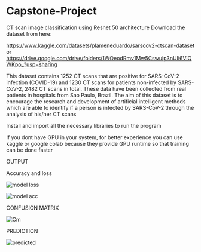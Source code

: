 # Capstone-Project
CT scan image classification using Resnet 50 architecture
Download the dataset from here:

https://www.kaggle.com/datasets/plameneduardo/sarscov2-ctscan-dataset or https://drive.google.com/drive/folders/1WOeodRmv1Mw5Cswuip3nUIi6ViQWKpo_?usp=sharing

This dataset contains 1252 CT scans that are positive for SARS-CoV-2 infection (COVID-19) and 1230 CT scans for patients non-infected by SARS-CoV-2, 2482 CT scans in total. These data have been collected from real patients in hospitals from Sao Paulo, Brazil. The aim of this dataset is to encourage the research and development of artificial intelligent methods which are able to identify if a person is infected by SARS-CoV-2 through the analysis of his/her CT scans

Install and import all the necessary libraries to run the program

If you dont have GPU in your system, for better experience you can use kaggle or google colab because they provide GPU runtime so that training can be done faster

OUTPUT

Accuracy and loss

![model loss](https://user-images.githubusercontent.com/99254412/195312763-1a357f53-a72f-4248-973c-2d190530153f.png)

![model acc](https://user-images.githubusercontent.com/99254412/195312827-24feffcf-2eaf-4bb7-82a9-f2afa75e663c.png)


CONFUSION MATRIX

![Cm](https://user-images.githubusercontent.com/99254412/195312937-a8149740-a2aa-4dd9-8940-53f5c93d8a23.png)


PREDICTION

![predicted](https://user-images.githubusercontent.com/99254412/195312994-76c9bf1a-58e1-45e9-9c0d-15fcd42f9301.png)


